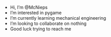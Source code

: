 - Hi, I’m @McNieps
- I’m interested in pygame
- I’m currently learning mechanical engineering
- I’m looking to collaborate on nothing
- Good luck trying to reach me

<!---
McNieps/McNieps is a ✨ special ✨ repository because its `README.md` (this file) appears on your GitHub profile.
You can click the Preview link to take a look at your changes.
--->
